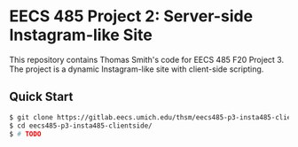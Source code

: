 # EECS 485 Project 2: Server-side Instagram-like Site
This repository contains Thomas Smith's code for EECS 485 F20 Project 3. The
project is a dynamic Instagram-like site with client-side scripting.

## Quick Start
```sh
$ git clone https://gitlab.eecs.umich.edu/thsm/eecs485-p3-insta485-clientside.git
$ cd eecs485-p3-insta485-clientside/
$ # TODO
```

